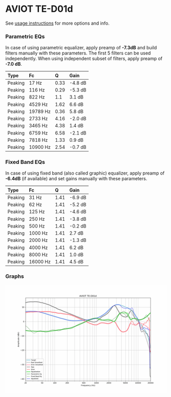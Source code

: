 # AVIOT TE-D01d
See [usage instructions](https://github.com/jaakkopasanen/AutoEq#usage) for more options and info.

### Parametric EQs
In case of using parametric equalizer, apply preamp of **-7.3dB** and build filters manually
with these parameters. The first 5 filters can be used independently.
When using independent subset of filters, apply preamp of **-7.0 dB**.

| Type    | Fc       |    Q | Gain    |
|:--------|:---------|:-----|:--------|
| Peaking | 17 Hz    | 0.33 | -4.8 dB |
| Peaking | 116 Hz   | 0.29 | -5.3 dB |
| Peaking | 822 Hz   | 1.1  | 3.1 dB  |
| Peaking | 4529 Hz  | 1.62 | 6.6 dB  |
| Peaking | 19789 Hz | 0.36 | 5.8 dB  |
| Peaking | 2733 Hz  | 4.16 | -2.0 dB |
| Peaking | 3465 Hz  | 4.38 | 1.4 dB  |
| Peaking | 6759 Hz  | 6.58 | -2.1 dB |
| Peaking | 7818 Hz  | 1.33 | 0.9 dB  |
| Peaking | 10900 Hz | 2.54 | -0.7 dB |

### Fixed Band EQs
In case of using fixed band (also called graphic) equalizer, apply preamp of **-6.4dB**
(if available) and set gains manually with these parameters.

| Type    | Fc       |    Q | Gain    |
|:--------|:---------|:-----|:--------|
| Peaking | 31 Hz    | 1.41 | -6.9 dB |
| Peaking | 62 Hz    | 1.41 | -5.2 dB |
| Peaking | 125 Hz   | 1.41 | -4.6 dB |
| Peaking | 250 Hz   | 1.41 | -3.8 dB |
| Peaking | 500 Hz   | 1.41 | -0.2 dB |
| Peaking | 1000 Hz  | 1.41 | 2.7 dB  |
| Peaking | 2000 Hz  | 1.41 | -1.3 dB |
| Peaking | 4000 Hz  | 1.41 | 6.2 dB  |
| Peaking | 8000 Hz  | 1.41 | 1.0 dB  |
| Peaking | 16000 Hz | 1.41 | 4.5 dB  |

### Graphs
![](./AVIOT%20TE-D01d.png)